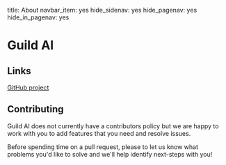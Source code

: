 title: About
navbar_item: yes
hide_sidenav: yes
hide_pagenav: yes
hide_in_pagenav: yes

# Guild AI

## Links

[GitHub project](alias:guild-github)

## Contributing

Guild AI does not currently have a contributors policy but we are
happy to work with you to add features that you need and resolve
issues.

Before spending time on a pull request, please
[](alias:open-an-issue) to let us know what problems you'd like to
solve and we'll help identify next-steps with you!
